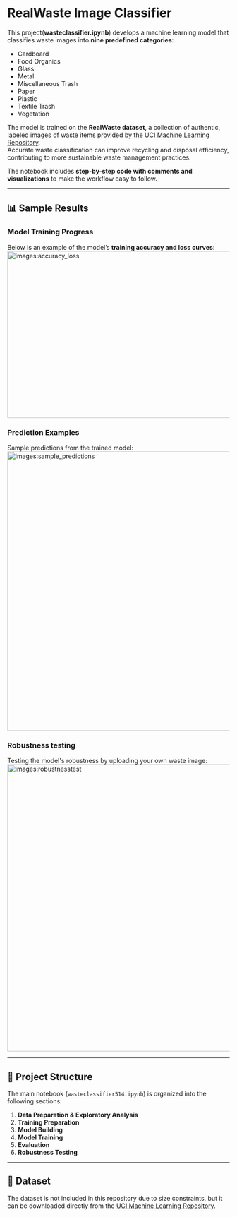 # RealWaste Image Classifier

This project(**wasteclassifier.ipynb**) develops a machine learning model that classifies waste images into **nine predefined categories**:

- Cardboard  
- Food Organics  
- Glass  
- Metal  
- Miscellaneous Trash  
- Paper  
- Plastic  
- Textile Trash  
- Vegetation  

The model is trained on the **RealWaste dataset**, a collection of authentic, labeled images of waste items provided by the [UCI Machine Learning Repository](https://archive.ics.uci.edu/dataset/908/realwaste).  
Accurate waste classification can improve recycling and disposal efficiency, contributing to more sustainable waste management practices.

The notebook includes **step-by-step code with comments and visualizations** to make the workflow easy to follow.

---

## 📊 Sample Results

### Model Training Progress
Below is an example of the model’s **training accuracy and loss curves**:
<img width="930" height="378" alt="images:accuracy_loss" src="https://github.com/user-attachments/assets/07812cdf-cb35-4ea5-b0ca-447b5cb7424e" />



### Prediction Examples
Sample predictions from the trained model:
<img width="966" height="633" alt="images:sample_predictions" src="https://github.com/user-attachments/assets/8103e809-175f-4980-9b5f-aa3a192f66ca" />


### Robustness testing 
Testing the model's robustness by uploading your own waste image:
<img width="1005" height="651" alt="images:robustnesstest" src="https://github.com/user-attachments/assets/d6110f6c-5f67-48ee-aae4-d17ccd86a7db" />


---

## 📂 Project Structure

The main notebook (`wasteclassifier514.ipynb`) is organized into the following sections:

1. **Data Preparation & Exploratory Analysis**  
2. **Training Preparation**  
3. **Model Building**  
4. **Model Training**  
5. **Evaluation**  
6. **Robustness Testing**

---

## 📑 Dataset

The dataset is not included in this repository due to size constraints, but it can be downloaded directly from the [UCI Machine Learning Repository](https://archive.ics.uci.edu/dataset/908/realwaste).  
